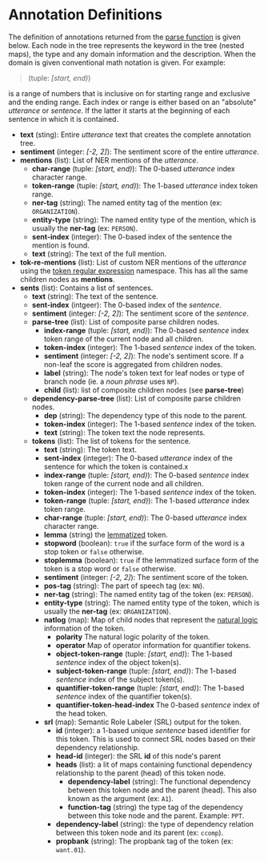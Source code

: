 # Annotation Definitions

The definition of annotations returned from the
[parse function](codox/zensols.nlparse.parse.html#var-parse) is
given below.  Each node in the tree represents the keyword in the tree (nested
maps), the type and any domain information and the description.  When the
domain is given conventional math notation is given.  For example:

> (tuple: *[start, end)*)

is a range of numbers that is inclusive on for starting range and exclusive and
the ending range.  Each index or range is either based on an "absolute"
_utterance_ or _sentence_.  If the latter it starts at the beginning of each
sentence in which it is contained.


* **text** (sting): Entire _utterance_ text that creates the complete annotation
  tree.
* **sentiment** (integer: *[-2, 2]*): The sentiment score of the entire
  _utterance_.
* **mentions** (list): List of NER mentions of the _utterance_.
  * **char-range** (tuple: *[start, end)*): The 0-based _utterance_ index
	character range.
  * **token-range** (tuple: *[start, end)*): The 1-based _utterance_ index
	token range.
  * **ner-tag** (string): The named entity tag of the mention (ex:
    `ORGANIZATION`).
  * **entity-type** (string): The named entity type of the mention, which is
	usually the **ner-tag** (ex: `PERSON`).
  * **sent-index** (integer): The 0-based index of the sentence the mention
	is found.
  * **text** (string): The text of the full mention.
* **tok-re-mentions** (list): List of custom NER mentions of the _utterance_
  using the
  [token regular expression](https://plandes.github.io/clj-nlp-parse/codox/zensols.nlparse.tok-re.html) namespace.
  This has all the same children nodes as **mentions**.
* **sents** (list): Contains a list of sentences.
  * **text** (string): The text of the sentence.
  * **sent-index** (intgeer): The 0-based index of the _sentence_.
  * **sentiment** (integer: *[-2, 2]*): The sentiment score of the _sentence_.
  * **parse-tree** (list): List of composite parse children nodes.
	* **index-range** (tuple: *[start, end)*): The 0-based _sentence_ index
	token range of the current node and all children.
	* **token-index** (integer): The 1-based _sentence_ index of the token.
	* **sentiment** (integer: *[-2, 2]*): The node's sentiment score.  If a
	  non-leaf the score is aggregated from children nodes.
	* **label** (string): The node's token text for leaf nodes or type of
	  branch node (ie. a *noun phrase* uses `NP`).
	* **child** (list): list of composite children nodes (see **parse-tree**)
  * **dependency-parse-tree** (list): List of composite parse children nodes.
	* **dep** (string): The dependency type of this node to the parent.
	* **token-index** (integer): The 1-based _sentence_ index of the token.
	* **text** (string): The token text the node represents.
  * **tokens** (list): The list of tokens for the sentence.
	* **text** (string): The token text.
	* **sent-index** (integer): The 0-based _utterance_ index of the sentence
	  for which the token is contained.x
	* **index-range** (tuple: *[start, end)*): The 0-based _sentence_ index
	token range of the current node and all children.
	* **token-index** (integer): The 1-based _sentence_ index of the token.
	* **token-range** (tuple: *[start, end)*): The 1-based _utterance_ index
	  token range.
	* **char-range** (tuple: *[start, end)*): The 0-based _utterance_ index
	character range.
	* **lemma** (string)
	  the [lemmatized](https://en.wikipedia.org/wiki/Lemmatisation) token.
	* **stopword** (boolean): `true` if the surface form of the word is a stop
      token or `false` otherwise.
	* **stoplemma** (boolean): `true` if the lemmatized surface form of the
      token is a stop word or `false` otherwise.
	* **sentiment** (integer: *[-2, 2]*): The sentiment score of the token.
	* **pos-tag** (string): The part of speech tag (ex: `NN`).
	* **ner-tag** (string): The named entity tag of the token (ex: `PERSON`).
	* **entity-type** (string): The named entity type of the token, which is
	  usually the **ner-tag** (ex: `ORGANIZATION`).
	* **natlog** (map): Map of child nodes that represent
	  the [natural logic](https://stanfordnlp.github.io/CoreNLP/natlog.html)
	  information of the token.
	  * **polarity** The natural logic polarity of the token.
	  * **operator** Map of operator information for quantifier tokens.
	  * **object-token-range** (tuple: *[start, end)*): The 1-based
		_sentence_ index of the object token(s).
	  * **subject-token-range** (tuple: *[start, end)*): The 1-based
		_sentence_ index of the subject token(s).
	  * **quantifier-token-range** (tuple: *[start, end)*): The 1-based
		_sentence_ index of the quantifier token(s).
	  * **quantifier-token-head-index** The 0-based _sentence_ index of the
		head token.
	* **srl** (map): Semantic Role Labeler (SRL) output for the token.
	  * **id** (integer): a 1-based unique _sentence_ based identifier for
		this token.  This is used to connect SRL nodes based on their
		dependency relationship.
	  * **head-id** (integer): the SRL **id** of this node's parent
	  * **heads** (list): a lit of maps containing functional dependency
		relationship to the parent (head) of this token node.
		* **dependency-label** (string): The functional dependency between
		  this token node and the parent (head).  This also known as the
		  argument (ex: `A1`).
		* **function-tag** (string) the type tag of the dependency between
		  this toke node and the parent.  Example: `PPT`.
	  * **dependency-label** (string): the type of dependency relation
		between this token node and its parent (ex: `ccomp`).
	  * **propbank** (string): The propbank tag of the token (ex: `want.01`).
